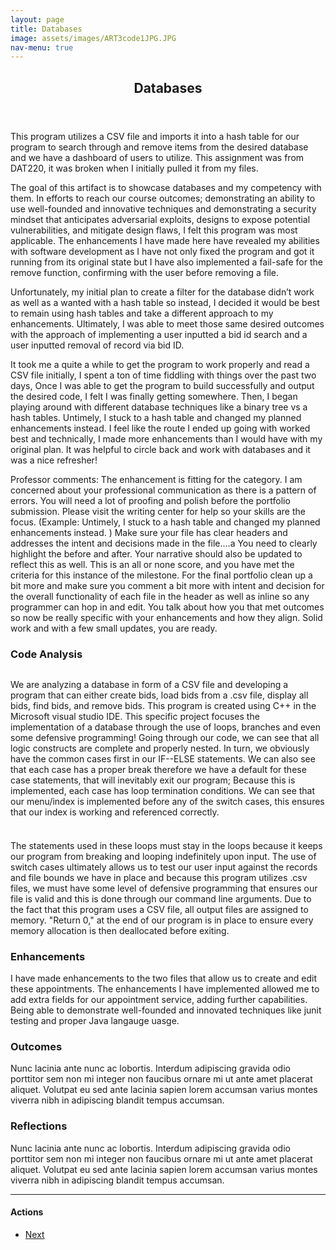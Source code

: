 ```yaml
---
layout: page
title: Databases
image: assets/images/ART3code1JPG.JPG
nav-menu: true
---
```


<!-- Main -->
<div id="main" class="alt">

<!-- One -->
<section id="one">
	<div class="inner">
		<header class="major">
			<h1>Databases</h1>
		</header>

<!-- Content -->
<h2 id="content"></h2>
<p>This program utilizes a CSV file and imports it into a hash table for our program to search through and remove items from the desired database and we have a dashboard of users to utilize. This assignment was from DAT220, it was broken when I initially pulled it from my files.

The goal of this artifact is to showcase databases and my competency with them. In efforts to reach our course outcomes; demonstrating an ability to use well-founded and innovative techniques and demonstrating a security mindset that anticipates adversarial exploits, designs to expose potential vulnerabilities, and mitigate design flaws, I felt this program was most applicable. The enhancements I have made here have revealed my abilities with software development as I have not only fixed the program and got it running from its original state but I have also implemented a fail-safe for the remove function, confirming with the user before removing a file.

Unfortunately, my initial plan to create a filter for the database didn’t work as well as a wanted with a hash table so instead, I decided it would be best to remain using hash tables and take a different approach to my enhancements. Ultimately, I was able to meet those same desired outcomes with the approach of implementing a user inputted a bid id search and a user inputted removal of record via bid ID.

It took me a quite a while to get the program to work properly and read a CSV file initially, I spent a ton of time fiddling with things over the past two days, Once I was able to get the program to build successfully and output the desired code, I felt I was finally getting somewhere. Then, I began playing around with different database techniques like a binary tree vs a hash tables. Untimely, I stuck to a hash table and changed my planned enhancements instead. I feel like the route I ended up going with worked best and technically, I made more enhancements than I would have with my original plan. It was helpful to circle back and work with databases and it was a nice refresher!

Professor comments: The enhancement is fitting for the category. I am concerned about your professional communication as there is a pattern of errors. You will need a lot of proofing and polish before the portfolio submission. Please visit the writing center for help so your skills are the focus. (Example: Untimely, I stuck to a hash table and changed my planned enhancements instead. ) Make sure your file has clear headers and addresses the intent and decisions made in the file….a You need to clearly highlight the before and after. Your narrative should also be updated to reflect this as well. This is an all or none score, and you have met the criteria for this instance of the milestone. For the final portfolio clean up a bit more and make sure you comment a bit more with intent and decision for the overall functionality of each file in the header as well as inline so any programmer can hop in and edit. You talk about how you that met outcomes so now be really specific with your enhancements and how they align. Solid work and with a few small updates, you are ready. </p>
<div class="row">
	<div class="6u 12u$(small)">
		<h3>Code Analysis</h3>
<div class="6u 12u$(small)"><span class="image fit"><img src="assets/images/ART2code2.JPG" alt="" /></span></div>
		<p>We are analyzing a database in form of a CSV file and developing a program that can either create bids, load bids from a .csv file, display all bids, find bids, and remove bids. This program is created using C++ in the Microsoft visual studio IDE. This specific project focuses the implementation of a database through the use of loops, branches and even some defensive programming! Going through our code, we can see that all logic constructs are complete and properly nested. In turn, we obviously have the common cases first in our IF--ELSE statements. We can also see that each case has a proper break therefore we have a default for these case statements, that will inevitably exit our program; Because this is implemented, each case has loop termination conditions.  We can see that our menu/index is implemented before any of the switch cases, this ensures that our index is working and referenced correctly.</p>
	</div>
	<div class="6u$ 12u$(small)">
		<h3></h3>
<div class="6u$ 12u$(small)"><span class="image fit"><img src="assets/images/ART2test2.JPG" alt="" /></span></div>
		<p>The statements used in these loops must stay in the loops because it keeps our program from breaking and looping indefinitely upon input. The use of switch cases ultimately allows us to test our user input against the records and file bounds we have in place and because this program utilizes .csv files, we must have some level of defensive programming that ensures our file is valid and this is done through our command line arguments. Due to the fact that this program uses a CSV file, all output files are assigned to memory. "Return 0," at the end of our program is in place to ensure every memory allocation is then deallocated before exiting.</p>
	</div>
	<!-- Break -->
	<div class="4u 12u$(medium)">
		<h3>Enhancements</h3>
		<p> I have made enhancements to the two files that allow us to create and edit these appointments. The enhancements I have implemented allowed me to add extra fields for our appointment service, adding further capabilities. Being able to demonstrate well-founded and innovated techniques like junit testing and proper Java langauge uasge.</p>
	</div>
	<div class="4u 12u$(medium)">
		<h3>Outcomes</h3>
		<p>Nunc lacinia ante nunc ac lobortis. Interdum adipiscing gravida odio porttitor sem non mi integer non faucibus ornare mi ut ante amet placerat aliquet. Volutpat eu sed ante lacinia sapien lorem accumsan varius montes viverra nibh in adipiscing blandit tempus accumsan.</p>
	</div>
	<div class="4u$ 12u$(medium)">
		<h3>Reflections</h3>
		<p>Nunc lacinia ante nunc ac lobortis. Interdum adipiscing gravida odio porttitor sem non mi integer non faucibus ornare mi ut ante amet placerat aliquet. Volutpat eu sed ante lacinia sapien lorem accumsan varius montes viverra nibh in adipiscing blandit tempus accumsan.</p>
	</div>
</div>

<hr class="major" />

<!-- Buttons -->
<h4>Actions</h4>
<ul class="actions vertical">
	<li><a href="https://xander325.github.io/xanderbell.github.io/artifact_two.html" class="button special fit">Next</a></li>
	</ul>
</div>

